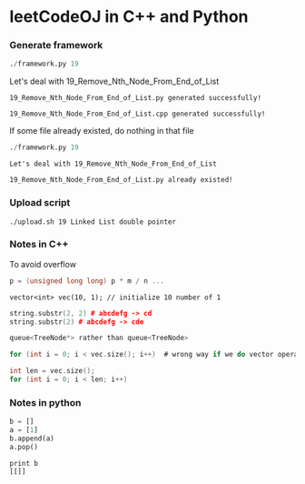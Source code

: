 # leetCodeOJ in C++ and Python


### Generate framework 

```python
./framework.py 19
```
Let's deal with 19_Remove_Nth_Node_From_End_of_List
```
19_Remove_Nth_Node_From_End_of_List.py generated successfully!

19_Remove_Nth_Node_From_End_of_List.cpp generated successfully!
```
If some file already existed, do nothing in that file
```python
./framework.py 19
```

```
Let's deal with 19_Remove_Nth_Node_From_End_of_List

19_Remove_Nth_Node_From_End_of_List.py already existed!
```

### Upload script

```
./upload.sh 19 Linked List double pointer
```

### Notes in C++

To avoid overflow
```c++
p = (unsigned long long) p * m / n ...
```

```
vector<int> vec(10, 1); // initialize 10 number of 1
```

```cpp
string.substr(2, 2) # abcdefg -> cd
string.substr(2) # abcdefg -> cde
```
```c
queue<TreeNode*> rather than queue<TreeNode>
```

```c
for (int i = 0; i < vec.size(); i++)  # wrong way if we do vector operations in the loop

int len = vec.size();
for (int i = 0; i < len; i++)
```

### Notes in python

```python
b = []
a = [1]
b.append(a)
a.pop()
```
```
print b
[[]]
```


